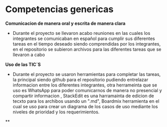 # Competencias genericas #

**Comunicacion de manera oral y escrita de manera clara**   
- Durante el proyecto se llevaron acabo reuniones en las cuales los integrantes se comunicaban en español para cumplir sus diferentes tareas en el tiempo deseado siendo comprendidas por los integrantes, en el repositorio se subieron archivos para las diferentes tareas que se llevaron a cabo

**Uso de las TIC´S**  
- Durante el proyecto se usaron herramientas para completar las tareas, la principal siendo github para el repositorio pudiendo entrelazar informacion entre los diferentes integrantes, otra herrameinta que se uso es WhatsApp para poder comunicarnos de manera no presencial y compartir informacion , StackEdit es una harramainta de edicion de tecxto para los archibos usando un ".md", Boardmix herramienta en el cual se uso para crear un diagrama de los casos de uso mediante los niveles de prioridad y los requerimientos.

**
